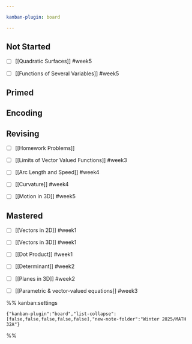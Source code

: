```yaml
---

kanban-plugin: board

---
```


## Not Started

- [ ] [[Quadratic Surfaces]] #week5
- [ ] [[Functions of Several Variables]] #week5


## Primed



## Encoding



## Revising

- [ ] [[Homework Problems]]
- [ ] [[Limits of Vector Valued Functions]] #week3
- [ ] [[Arc Length and Speed]] #week4
- [ ] [[Curvature]] #week4
- [ ] [[Motion in 3D]] #week5


## Mastered

- [ ] [[Vectors in 2D]] #week1
- [ ] [[Vectors in 3D]] #week1
- [ ] [[Dot Product]] #week1
- [ ] [[Determinant]] #week2
- [ ] [[Planes in 3D]] #week2
- [ ] [[Parametric & vector-valued equations]] #week3




%% kanban:settings
```
{"kanban-plugin":"board","list-collapse":[false,false,false,false,false],"new-note-folder":"Winter 2025/MATH 32A"}
```
%%